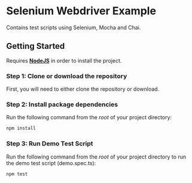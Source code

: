 # Selenium Webdriver Example

Contains test scripts using Selenium, Mocha and Chai.

## Getting Started

Requires [**NodeJS**](https://nodejs.org/en) in order to install the project.

### Step 1: Clone or download the repository

First, you will need to either clone the repository or download.

### Step 2: Install package dependencies

Run the following command from the _root_ of your project directory:

```bash
npm install
```

### Step 3: Run Demo Test Script

Run the following command from the _root_ of your project directory to run the demo test script (demo.spec.ts):

```bash
npm test
```
